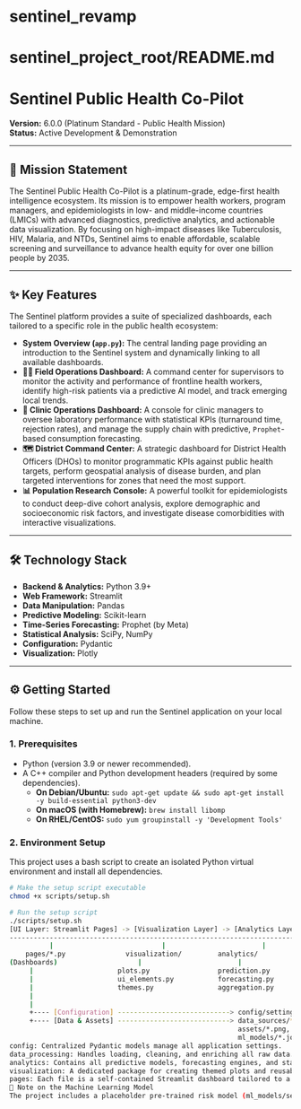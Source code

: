# sentinel_revamp
#  sentinel_project_root/README.md

# Sentinel Public Health Co-Pilot

**Version:** 6.0.0 (Platinum Standard - Public Health Mission)  
**Status:** Active Development & Demonstration

---

## 🚀 Mission Statement

The Sentinel Public Health Co-Pilot is a platinum-grade, edge-first health intelligence ecosystem. Its mission is to empower health workers, program managers, and epidemiologists in low- and middle-income countries (LMICs) with advanced diagnostics, predictive analytics, and actionable data visualization. By focusing on high-impact diseases like Tuberculosis, HIV, Malaria, and NTDs, Sentinel aims to enable affordable, scalable screening and surveillance to advance health equity for over one billion people by 2035.

---

## ✨ Key Features

The Sentinel platform provides a suite of specialized dashboards, each tailored to a specific role in the public health ecosystem:

*   **System Overview (`app.py`):** The central landing page providing an introduction to the Sentinel system and dynamically linking to all available dashboards.
*   **🧑‍⚕️ Field Operations Dashboard:** A command center for supervisors to monitor the activity and performance of frontline health workers, identify high-risk patients via a predictive AI model, and track emerging local trends.
*   **🏥 Clinic Operations Dashboard:** A console for clinic managers to oversee laboratory performance with statistical KPIs (turnaround time, rejection rates), and manage the supply chain with predictive, `Prophet`-based consumption forecasting.
*   **🗺️ District Command Center:** A strategic dashboard for District Health Officers (DHOs) to monitor programmatic KPIs against public health targets, perform geospatial analysis of disease burden, and plan targeted interventions for zones that need the most support.
*   **📊 Population Research Console:** A powerful toolkit for epidemiologists to conduct deep-dive cohort analysis, explore demographic and socioeconomic risk factors, and investigate disease comorbidities with interactive visualizations.

---

## 🛠️ Technology Stack

*   **Backend & Analytics:** Python 3.9+
*   **Web Framework:** Streamlit
*   **Data Manipulation:** Pandas
*   **Predictive Modeling:** Scikit-learn
*   **Time-Series Forecasting:** Prophet (by Meta)
*   **Statistical Analysis:** SciPy, NumPy
*   **Configuration:** Pydantic
*   **Visualization:** Plotly

---

## ⚙️ Getting Started

Follow these steps to set up and run the Sentinel application on your local machine.

### 1. Prerequisites

*   Python (version 3.9 or newer recommended).
*   A C++ compiler and Python development headers (required by some dependencies).
    *   **On Debian/Ubuntu:** `sudo apt-get update && sudo apt-get install -y build-essential python3-dev`
    *   **On macOS (with Homebrew):** `brew install libomp`
    *   **On RHEL/CentOS:** `sudo yum groupinstall -y 'Development Tools'`

### 2. Environment Setup

This project uses a bash script to create an isolated Python virtual environment and install all dependencies.

```bash
# Make the setup script executable
chmod +x scripts/setup.sh

# Run the setup script
./scripts/setup.sh
[UI Layer: Streamlit Pages] -> [Visualization Layer] -> [Analytics Layer] -> [Data Layer]
-----------------------------------------------------------------------------------------
          |                           |                        |                   |
    pages/*.py               visualization/         analytics/           data_processing/
(Dashboards)                    |                        |                      |
     |                     plots.py                 prediction.py        loaders.py
     |                     ui_elements.py           forecasting.py       enrichment.py
     |                     themes.py                aggregation.py       pipeline.py
     |                                                                    helpers.py
     |
     +---- [Configuration] ----------------------------> config/settings.py
     +---- [Data & Assets] ----------------------------> data_sources/*.csv
                                                         assets/*.png, *.css
                                                         ml_models/*.joblib
config: Centralized Pydantic models manage all application settings.
data_processing: Handles loading, cleaning, and enriching all raw data.
analytics: Contains all predictive models, forecasting engines, and statistical aggregation logic.
visualization: A dedicated package for creating themed plots and reusable UI components.
pages: Each file is a self-contained Streamlit dashboard tailored to a specific user persona.
🧠 Note on the Machine Learning Model
The project includes a placeholder pre-trained risk model (ml_models/sentinel_risk_model_v1.joblib) to ensure the application is fully runnable out-of-the-box. In a real-world scenario, this would be replaced with a model trained on actual clinical data. The analytics/prediction.py module is designed to load any scikit-learn compatible model specified in config/settings.py.

